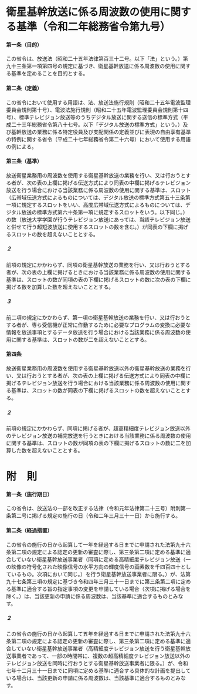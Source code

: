 # 衛星基幹放送に係る周波数の使用に関する基準（令和二年総務省令第九号）
#### 第一条（目的）
この省令は、放送法（昭和二十五年法律第百三十二号。以下「法」という。）第九十三条第一項第四号の規定に基づき、衛星基幹放送に係る周波数の使用に関する基準を定めることを目的とする。
#### 第二条（定義）
この省令において使用する用語は、法、放送法施行規則（昭和二十五年電波監理委員会規則第十号）、電波法施行規則（昭和二十五年電波監理委員会規則第十四号）、標準テレビジョン放送等のうちデジタル放送に関する送信の標準方式（平成二十三年総務省令第八十七号。以下「デジタル放送の標準方式」という。）及び基幹放送の業務に係る特定役員及び支配関係の定義並びに表現の自由享有基準の特例に関する省令（平成二十七年総務省令第二十六号）において使用する用語の例による。
#### 第三条（基準）
放送衛星業務用の周波数を使用する衛星基幹放送の業務を行い、又は行おうとする者が、次の表の上欄に掲げる伝送方式により同表の中欄に掲げるテレビジョン放送を行う場合における当該業務に係る周波数の使用に関する基準は、スロット（広帯域伝送方式によるものについては、デジタル放送の標準方式第五十三条第一項に規定するスロットをいい、高度広帯域伝送方式によるものについては、デジタル放送の標準方式第六十条第一項に規定するスロットをいう。以下同じ。）の数（放送大学学園が行うテレビジョン放送にあっては、当該テレビジョン放送と併せて行う超短波放送に使用するスロットの数を含む。）が同表の下欄に掲げるスロットの数を超えないこととする。
##### ２
前項の規定にかかわらず、同項の衛星基幹放送の業務を行い、又は行おうとする者が、次の表の上欄に掲げるときにおける当該業務に係る周波数の使用に関する基準は、スロットの数が同項の表の下欄に掲げるスロットの数に次の表の下欄に掲げる数を加算した数を超えないこととする。
##### ３
前二項の規定にかかわらず、第一項の衛星基幹放送の業務を行い、又は行おうとする者が、専ら受信機が正常に作動するために必要なプログラムの変換に必要な情報を放送事項とするデータ放送を行う場合における当該業務に係る周波数の使用に関する基準は、スロットの数が二を超えないこととする。
#### 第四条
放送衛星業務用の周波数を使用する衛星基幹放送以外の衛星基幹放送の業務を行い、又は行おうとする者が、次の表の上欄に掲げる伝送方式により同表の中欄に掲げるテレビジョン放送を行う場合における当該業務に係る周波数の使用に関する基準は、スロットの数が同表の下欄に掲げるスロットの数を超えないこととする。
##### ２
前項の規定にかかわらず、同項に掲げる者が、超高精細度テレビジョン放送以外のテレビジョン放送の補完放送を行うときにおける当該業務に係る周波数の使用に関する基準は、スロットの数が同項の表の下欄に掲げるスロットの数に二を加算した数を超えないこととする。
# 附　則
#### 第一条（施行期日）
この省令は、放送法の一部を改正する法律（令和元年法律第二十三号）附則第一条第二号に掲げる規定の施行の日（令和二年三月三十一日）から施行する。
#### 第二条（経過措置）
この省令の施行の日から起算して一年を経過する日までに申請された法第九十六条第二項の規定による認定の更新の審査に際し、第三条第二項に定める基準に適合していない衛星基幹放送事業者（同項に定める高精細度テレビジョン放送（一の映像の符号化された映像信号の水平方向の輝度信号の画素数を千四百四十としているもの。次項において同じ。）を行う衛星基幹放送事業者に限る。）が、法第九十七条第三項の規定に基づき令和四年三月三十一日までに第三条第二項に定める基準に適合する旨の指定事項の変更を申請している場合（次項に掲げる場合を除く。）は、当該更新の申請に係る周波数は、当該基準に適合するものとみなす。
##### ２
この省令の施行の日から起算して五年を経過する日までに申請された法第九十六条第二項の規定による認定の更新の審査に際し、第三条第二項に定める基準に適合していない衛星基幹放送事業者（高精細度テレビジョン放送を行う衛星基幹放送事業者であって、一部の時間帯に、複数の超高精細度テレビジョン放送以外のテレビジョン放送を同時に行おうとする衛星基幹放送事業者に限る。）が、令和七年十二月三十一日までに同項に定める基準に適合する具体的な計画を提出している場合は、当該更新の申請に係る周波数は、当該基準に適合するものとみなす。
